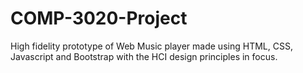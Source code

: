 # COMP-3020-Project
High fidelity prototype of Web Music player made using HTML, CSS, Javascript and Bootstrap with the HCI design principles in focus.
